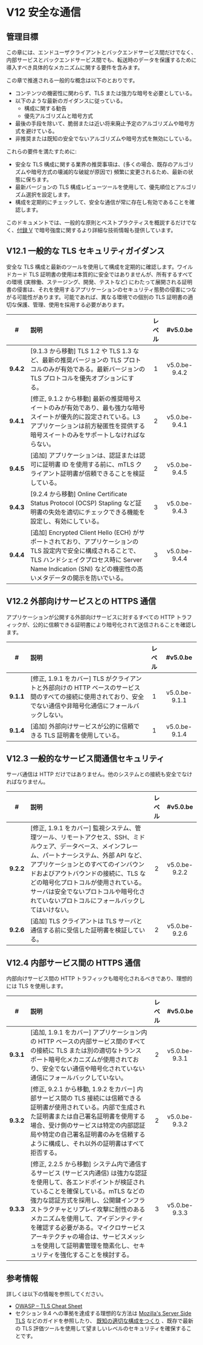 # V12 安全な通信

## 管理目標

この章には、エンドユーザクライアントとバックエンドサービス間だけでなく、内部サービスとバックエンドサービス間でも、転送時のデータを保護するために導入すべき具体的なメカニズムに関する要件を含みます。

この章で推進される一般的な概念は以下のとおりです。

* コンテンツの機密性に関わらず、TLS または強力な暗号を必要としている。
* 以下のような最新のガイダンスに従っている。
    * 構成に関する勧告
    * 優先アルゴリズムと暗号方式
* 最後の手段を除いて、脆弱または近い将来廃止予定のアルゴリズムや暗号方式を避けている。
* 非推奨または既知の安全でないアルゴリズムや暗号方式を無効にしている。

これらの要件を満たすために:

* 安全な TLS 構成に関する業界の推奨事項は、(多くの場合、既存のアルゴリズムや暗号方式の壊滅的な破綻が原因で) 頻繁に変更されるため、最新の状態に保ちます。
* 最新バージョンの TLS 構成レビューツールを使用して、優先順位とアルゴリズム選択を設定します。
* 構成を定期的にチェックして、安全な通信が常に存在し有効であることを確認します。

このドキュメントでは、一般的な原則とベストプラクティスを概説するだけでなく、[付録 V](./0x97-Appendix-V_Cryptography.md) で暗号強度に関するより詳細な技術情報も提供しています。

## V12.1 一般的な TLS セキュリティガイダンス

安全な TLS 構成と最新のツールを使用して構成を定期的に確認します。ワイルドカード TLS 証明書の使用は本質的に安全ではありませんが、所有するすべての環境 (実稼働、ステージング、開発、テストなど) にわたって展開される証明書の侵害は、それを使用するアプリケーションのセキュリティ態勢の侵害につながる可能性があります。可能であれば、異なる環境での個別の TLS 証明書の適切な保護、管理、使用を採用する必要があります。

| # | 説明 | レベル | #v5.0.be |
| :---: | :--- | :---: | :---: |
| **9.4.2** | [9.1.3 から移動] TLS 1.2 や TLS 1.3 など、最新の推奨バージョンの TLS プロトコルのみが有効である。最新バージョンの TLS プロトコルを優先オプションにする。 | 1 | v5.0.be-9.4.2 |
| **9.4.1** | [修正, 9.1.2 から移動] 最新の推奨暗号スイートのみが有効であり、最も強力な暗号スイートが優先的に設定されている。L3 アプリケーションは前方秘匿性を提供する暗号スイートのみをサポートしなければならない。 | 2 | v5.0.be-9.4.1 |
| **9.4.5** | [追加] アプリケーションは、認証または認可に証明書 ID を使用する前に、mTLS クライアント証明書が信頼できることを検証している。 | 2 | v5.0.be-9.4.5 |
| **9.4.3** | [9.2.4 から移動] Online Certificate Status Protocol (OCSP) Stapling など証明書の失効を適切にチェックできる機能を設定し、有効にしている。 | 3 | v5.0.be-9.4.3 |
| **9.4.4** | [追加] Encrypted Client Hello (ECH) がサポートされており、アプリケーションの TLS 設定内で安全に構成されることで、TLS ハンドシェイクプロセス時に Server Name Indication (SNI) などの機密性の高いメタデータの開示を防いでいる。 | 3 | v5.0.be-9.4.4 |

## V12.2 外部向けサービスとの HTTPS 通信

アプリケーションが公開する外部向けサービスに対するすべての HTTP トラフィックが、公的に信頼できる証明書により暗号化されて送信されることを確認します。

| # | 説明 | レベル | #v5.0.be |
| :---: | :--- | :---: | :---: |
| **9.1.1** | [修正, 1.9.1 をカバー] TLS がクライアントと外部向けの HTTP ベースのサービス間のすべての接続に使用されており、安全でない通信や非暗号化通信にフォールバックしない。 | 1 | v5.0.be-9.1.1 |
| **9.1.4** | [追加] 外部向けサービスが公的に信頼できる TLS 証明書を使用している。 | 1 | v5.0.be-9.1.4 |

## V12.3 一般的なサービス間通信セキュリティ

サーバ通信は HTTP だけではありません。他のシステムとの接続も安全でなければなりません。

| # | 説明 | レベル | #v5.0.be |
| :---: | :--- | :---: | :---: |
| **9.2.2** | [修正, 1.9.1 をカバー] 監視システム、管理ツール、リモートアクセス、SSH、ミドルウェア、データベース、メインフレーム、パートナーシステム、外部 API など、アプリケーションとのすべてのインバウンドおよびアウトバウンドの接続に、TLS などの暗号化プロトコルが使用されている。サーバは安全でないプロトコルや暗号化されていないプロトコルにフォールバックしてはいけない。 | 2 | v5.0.be-9.2.2 |
| **9.2.6** | [追加] TLS クライアントは TLS サーバと通信する前に受信した証明書を検証している。 | 2 | v5.0.be-9.2.6 |

## V12.4 内部サービス間の HTTPS 通信

内部向けサービス間の HTTP トラフィックも暗号化されるべきであり、理想的には TLS を使用します。

| # | 説明 | レベル | #v5.0.be |
| :---: | :--- | :---: | :---: |
| **9.3.1** | [追加, 1.9.1 をカバー] アプリケーション内の HTTP ベースの内部サービス間のすべての接続に TLS または別の適切なトランスポート暗号化メカニズムが使用されており、安全でない通信や暗号化されていない通信にフォールバックしていない。 | 2 | v5.0.be-9.3.1 |
| **9.3.2** | [修正, 9.2.1 から移動, 1.9.2 をカバー] 内部サービス間の TLS 接続には信頼できる証明書が使用されている。内部で生成された証明書または自己署名証明書を使用する場合、受け側のサービスは特定の内部認証局や特定の自己署名証明書のみを信頼するように構成し、それ以外の証明書はすべて拒否する。 | 2 | v5.0.be-9.3.2 |
| **9.3.3** | [修正, 2.2.5 から移動] システム内で通信するサービス (サービス内通信) は強力な認証を使用して、各エンドポイントが検証されていることを確保している。mTLS などの強力な認証方式を採用し、公開鍵インフラストラクチャとリプレイ攻撃に耐性のあるメカニズムを使用して、アイデンティティを確認する必要がある。マイクロサービスアーキテクチャの場合は、サービスメッシュを使用して証明書管理を簡素化し、セキュリティを強化することを検討する。 | 3 | v5.0.be-9.3.3 |

## 参考情報

詳しくは以下の情報を参照してください。

* [OWASP – TLS Cheat Sheet](https://cheatsheetseries.owasp.org/cheatsheets/Transport_Layer_Security_Cheat_Sheet.html)
* セクション 9.4 への準拠を達成する理想的な方法は [Mozilla's Server Side TLS](https://wiki.mozilla.org/Security/Server_Side_TLS) などのガイドを参照したり、 [既知の適切な構成をつくり](https://mozilla.github.io/server-side-tls/ssl-config-generator/) 、既存で最新の TLS 評価ツールを使用して望ましいレベルのセキュリティを確保することです。
